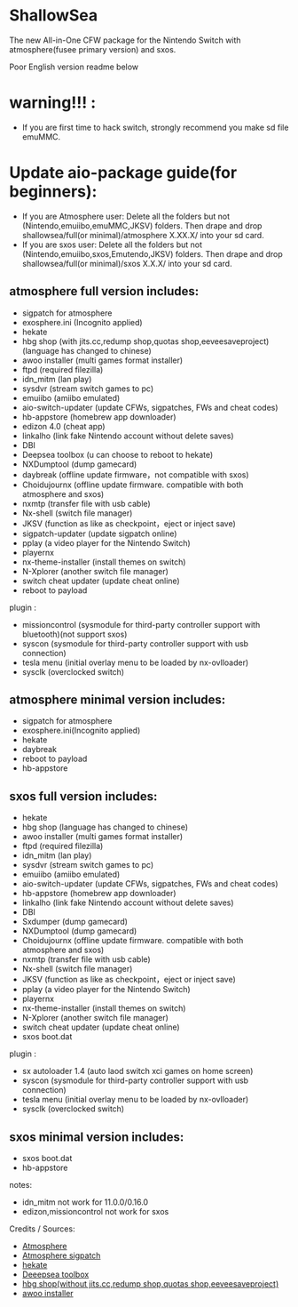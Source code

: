 # ShallowSea
The new All-in-One CFW package for the Nintendo Switch with atmosphere(fusee primary version) and sxos.

Poor English version readme below
# warning!!! : 
* If you are first time to hack switch, strongly recommend you make sd file emuMMC.

# Update aio-package guide(for beginners):
* If you are Atmosphere user: Delete all the folders but not (Nintendo,emuiibo,emuMMC,JKSV) folders. Then drape and drop shallowsea/full(or minimal)/atmosphere X.XX.X/ into your sd card.
* If you are sxos user: Delete all the folders but not (Nintendo,emuiibo,sxos,Emutendo,JKSV) folders. Then drape and drop shallowsea/full(or minimal)/sxos X.X.X/ into your sd card.

## atmosphere full version includes:
* sigpatch for atmosphere
* exosphere.ini (Incognito applied)
* hekate
* hbg shop (with jits.cc,redump shop,quotas shop,eeveesaveproject)(language has changed to chinese)
* awoo installer (multi games format installer)
* ftpd (required filezilla)
* idn_mitm (lan play)
* sysdvr (stream switch games to pc)
* emuiibo (amiibo emulated)
* aio-switch-updater (update CFWs, sigpatches, FWs and cheat codes)
* hb-appstore (homebrew app downloader)
* edizon 4.0 (cheat app)
* linkalho (link fake Nintendo account without delete saves)
* DBI
* Deepsea toolbox (u can choose to reboot to hekate)
* NXDumptool (dump gamecard)
* daybreak (offline update firmware，not compatible with sxos)
* Choidujournx (offline update firmware. compatible with both atmosphere and sxos)
* nxmtp (transfer file with usb cable)
* Nx-shell (switch file manager)
* JKSV (function as like as checkpoint，eject or inject save)
* sigpatch-updater (update sigpatch online)
* pplay (a video player for the Nintendo Switch)
* playernx
* nx-theme-installer (install themes on switch)
* N-Xplorer (another switch file manager)
* switch cheat updater (update cheat online)
* reboot to payload

plugin : 
* missioncontrol (sysmodule for third-party controller support with bluetooth)(not support sxos)
* syscon (sysmodule for third-party controller support with usb connection)
* tesla menu (initial overlay menu to be loaded by nx-ovlloader)
* sysclk (overclocked switch)

## atmosphere minimal version includes:
* sigpatch for atmosphere
* exosphere.ini(Incognito applied)
* hekate
* daybreak
* reboot to payload
* hb-appstore

## sxos full version includes:
* hekate
* hbg shop (language has changed to chinese)
* awoo installer (multi games format installer)
* ftpd (required filezilla)
* idn_mitm (lan play)
* sysdvr (stream switch games to pc)
* emuiibo (amiibo emulated)
* aio-switch-updater (update CFWs, sigpatches, FWs and cheat codes)
* hb-appstore (homebrew app downloader)
* linkalho (link fake Nintendo account without delete saves)
* DBI
* Sxdumper (dump gamecard)
* NXDumptool (dump gamecard)
* Choidujournx (offline update firmware. compatible with both atmosphere and sxos)
* nxmtp (transfer file with usb cable)
* Nx-shell (switch file manager)
* JKSV (function as like as checkpoint，eject or inject save)
* pplay (a video player for the Nintendo Switch)
* playernx
* nx-theme-installer (install themes on switch)
* N-Xplorer (another switch file manager)
* switch cheat updater (update cheat online)
* sxos boot.dat

plugin : 
* sx autoloader 1.4 (auto laod switch xci games on home screen)
* syscon (sysmodule for third-party controller support with usb connection)
* tesla menu (initial overlay menu to be loaded by nx-ovlloader)
* sysclk (overclocked switch)

## sxos minimal version includes:
* sxos boot.dat
* hb-appstore

notes: 
* idn_mitm not work for 11.0.0/0.16.0
* edizon,missioncontrol not work for sxos

Credits / Sources:
* [Atmosphere](https://github.com/Atmosphere-NX/Atmosphere)
* [Atmosphere sigpatch](https://github.com/ITotalJustice/)
* [hekate](https://github.com/CTCaer/hekate)
* [Deeepsea toolbox](https://github.com/Team-Neptune/DeepSea-Toolbox)
* [hbg shop(without jits.cc,redump shop,quotas shop,eeveesaveproject)](https://thehbg.shop/main.html)
* [awoo installer](https://github.com/Huntereb/Awoo-Installer)
